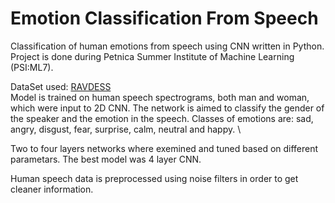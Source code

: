 # Emotion Classification From Speech

Classification of human emotions from speech using CNN written in Python. \
Project is done during Petnica Summer Institute of Machine Learning (PSI:ML7).

DataSet used: [RAVDESS](https://www.kaggle.com/uwrfkaggler/ravdess-emotional-speech-audio) \
Model is trained on human speech spectrograms, both man and woman, which were input to 2D CNN. The network is aimed to classify the gender of the speaker and the emotion in the speech. Classes of emotions are: sad, angry, disgust, fear, surprise, calm, neutral and happy. \

Two to four layers networks where exemined and tuned based on different parametars. The best model was 4 layer CNN.

Human speech data is preprocessed using noise filters in order to get cleaner information.
